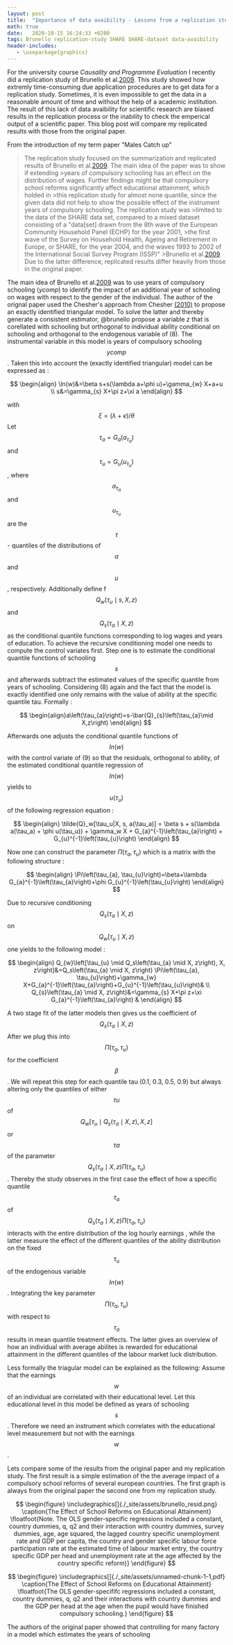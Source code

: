 ```yaml
---
layout: post
title:  "Importance of data avaibility - Lessons from a replication study"
math: true
date:   2020-10-15 16:24:33 +0200
tags: Brunello replication-study SHARE SHARE-dataset data-avaibility
header-includes:
   - \usepackage{graphicx}
---
```

For the university course *Causality and Programme Evaluation* I recently did a replication study of Brunello et al.[2009](https://www.jstor.org/stable/20485330). This study showed how extremly time-consuming due application procedures are to get data for a replication study. Sometimes, it is even impossible to get the data in a reasonable amount of time and without the help of a academic institution. The result of this lack of data avaibility for scientific research are biased results in the replication process or the inability to check the emperical output of a scientific paper. This blog post will compare my replicated results with those from the original paper.

From the introduction of my term paper "Males Catch up"
>The replication study focused on the summarization and replicated results of Brunello et al.[2009](https://www.jstor.org/stable/20485330). The main idea of the paper was to show if extending >years of compulsory schooling has an effect on the distribution of wages. Further findings might be that compulsory school reforms significantly affect educational attainment, which holded in >this replication study for almost none quantile, since the given data did not help to show the possible effect of the instrument years of compulsory schooling. The replication study  was >limited to the data of the SHARE data set, compared to a mixed dataset consisting of a "data[set] drawn from the 8th wave of the European Community Household Panel (ECHP) for the year 2001, >the first wave of the Survey on Household Health, Ageing and Retirement in Europe, or SHARE, for the year 2004, and the waves 1993 to 2002 of the International Social Survey Program (ISSP)" >Brunello et al.[2009](https://www.jstor.org/stable/20485330). Due to the latter difference, replicated results differ heavily from those in the original paper.

The main idea of Brunello et al.[2009](https://www.jstor.org/stable/20485330) was to use years of compulsory schooling (*ycomp*) to identify the impact of an additional year of schooling on wages with respect to the gender of the individual. The author of the orignal paper used the Chesher's approach from Chesher [(2010)](https://onlinelibrary.wiley.com/doi/abs/10.3982/ECTA12223)  to propose an exactly identified triangular model.
To solve the latter and thereby generate a consistent estimator, @brunello propose a variable $z$ that is corellated with schooling but orthogonal to individual ability conditional on schooling and orthogonal to the endogenous variable of (8). The instrumental variable in this model is years of compulsory schooling $$ycomp$$. Taken this into account the (exactly identified triangular) model can be expressed as :

$$
\begin{align}
\ln(w)&=\beta s+s(\lambda a+\phi u)+\gamma_{w} X+a+u \\
s&=\gamma_{s} X+\pi z+\xi a
\end{align}
$$

with $$\xi=(\lambda+\kappa) / \theta$$ Let $$\tau_{a}=G_{a}\left(a_{\tau_{a}}\right)$$ and $$\tau_{u}=G_{u}\left(u_{\tau_{u}}\right)$$, where $$a_{\tau_{a}}$$ and $$u_{\tau_{u}}$$ are the $$\tau$$ - quantiles of the distributions of $$a$$ and $$u$$, respectively. Additionally define f$$Q_{w}\left(\tau_{u}\mid s,X,z\right)$$ and $$Q_{s}\left(\tau_{a}\mid X,z\right)$$ as the conditional quantile functions corresponding to log wages and years of education. To achieve the recursive conditioning model one needs to compute the control variates first. Step one is to estimate the conditional quantile functions of schooling $$s$$  and afterwards subtract the estimated values of the specific quantile from years of schooling. Considering (8) again and the fact that the model is exactly identified one only remains  with the value of ability at the specific quantile tau. Formally :

$$
\begin{align}a\left(\tau_{a}\right)=s-\bar{Q}_{s}\left(\tau_{a}\mid X,z\right)
\end{align}
$$

Afterwards one adjusts the conditional quantile functions of $$ln(w)$$ with the control variate of (9) so that the residuals, orthogonal to ability, of the estimated conditional quantile regression of $$ln(w)$$ yields to $$u(\tau_u)$$ of the following regression equation :

$$
\begin{align}
\tilde{Q}_w[\tau_u|X, s, a(\tau_a)] = \beta s + s(\lambda a(\tau_a) + \phi u(\tau_u)) + \gamma_w X + G_{a}^{-1}\left(\tau_{a}\right) + G_{u}^{-1}\left(\tau_{u}\right)
\end{align}
$$

Now one can construct the parameter $\Pi(\tau_a,\tau_u)$ which is a matrix with the following structure :

  $$
  \begin{align} \Pi\left(\tau_{a},
 \tau_{u}\right)=\beta+\lambda G_{a}^{-1}\left(\tau_{a}\right)+\phi
 G_{u}^{-1}\left(\tau_{u}\right)
 \end{align}
 $$

Due to recursive conditioning $$Q_{s}\left(\tau_{a}\mid X,z\right)$$ on $$Q_{w}\left[\tau_{u}\mid X,z\right)$$ one yields to the following model :

$$
\begin{align} Q_{w}\left[\tau_{u}
 \mid Q_s\left(\tau_{a} \mid X, z\right), X, z\right]&=Q_s\left(\tau_{a}
 \mid X, z\right) \Pi\left(\tau_{a}, \tau_{u}\right)+\gamma_{w}
 X+G_{a}^{-1}\left(\tau_{a}\right)+G_{u}^{-1}\left(\tau_{u}\right)&  \\
 Q_{s}\left(\tau_{a} \mid X, z\right)&=\gamma_{s} X+\pi z+\xi
 G_{a}^{-1}\left(\tau_{a}\right) &
 \end{align}
 $$

A two stage fit of the latter models then gives us the coefficient of $$Q_s\left(\tau_{a}\mid X, z\right)$$ After we plug this into $$\Pi\left(\tau_{a},\tau_{u}\right)$$ for the coefficient $$\beta$$. We will repeat this step for each quantile tau (0.1, 0.3, 0.5, 0.9) but always altering only the quantiles of either $$\tau{u}$$ of $$Q_{w}\left[\tau_{u}\mid Q_s\left(\tau_{a} \mid X, z\right), X, z\right]$$  or $$\tau{a}$$ of the parameter $$Q_s\left(\tau_{a}\mid X, z\right) \Pi\left(\tau_{a}, \tau_{u}\right)$$ . Thereby the study observes in the first case the effect of  how a specific quantile $$\tau_a$$ of $$Q_s\left(\tau_{a}\mid X, z\right)\Pi\left(\tau_{a},\tau_{u}\right)$$ interacts with the entire distribution of the log hourly earnings , while the latter measure the effect of the different quantiles of the ability distribution on the fixed $$\tau_u$$ of the endogenous variable $$ln(w)$$. Integrating the key parameter $$\Pi\left(\tau_{a},\tau_{u}\right)$$ with respect to $$\tau_a$$ results in mean quantile treatment effects. The latter gives an overview of how an individual with average abilites is rewarded for educational attainment in the different quantiles of the labour market luck distribution.

Less formally the triagular model can be explained as the following: Assume that the earnings $$w$$ of an individual are correlated with their educational level. Let this educational level in this model be defined as years of schooling $$s$$. Therefore we need an instrument which correlates with the educational level measurement but not with the earnings $$w$$.

Lets compare some of the results from the original paper and my replication study. The first result is a simple estimation of the the average impact of a compulsory school reforms of several european countries. The first graph is always from the original paper the second one from my replication study.

$$
\begin{figure}
\includegraphics[]{./_site/assets/brunello_resid.png}
\caption{The Effect of School Reforms on Educational Attainment}
    \floatfoot{Note. The OLS gender-specific regressions included a constant, country dummies, q, q2 and their
interaction with country dummies, survey dummies, age, age squared, the lagged country specific
unemployment rate and GDP per capita, the country and gender specific labour force participation
rate at the estimated time of labour market entry, the country specific GDP per head and
unemployment rate at the age affected by the country specific reform)}
\end{figure}
$$



$$
\begin{figure}
\includegraphics[]{./_site/assets/unnamed-chunk-1-1,pdf}
\caption{The Effect of School Reforms on Educational Attainment}
    \floatfoot{The OLS gender-specififc regressions included a constant, country dummies, q, q2
and their interactions with country dummies and the GDP per head at the age when
the pupil would have finished compulsory schooling.}
\end{figure}
$$


The authors of the original paper showed that controlling for many factory in a model which estimates the years of schooling
